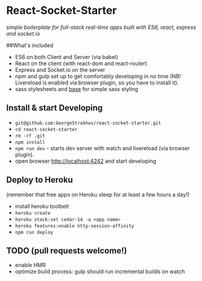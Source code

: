 # React-Socket-Starter
_simple boilerplate for full-stack real-time apps built with ES6, react, express and socket.io_

##What's included

* ES6 on both Client and Server (via babel)
* React on the client (with react-dom and react-router)
* Express and Socket.io on the server
* npm and gulp set up to get comfortably developing in no time (NB! Livereload is enabled via browser plugin, so you have to install it).
* sass stylesheets and [base](http://getbase.com) for simple sass styling

## Install & start Developing

* `git@github.com:GeorgeStrakhov/react-socket-starter.git`
* `cd react-socket-starter`
* `rm -rf .git`
* `npm install`
* `npm run dev` - starts dev server with watch and livereload (via browser plugin).
* open browser [http://localhost:4242](http://localhost:4242) and start developing

## Deploy to Heroku
(remember that free apps on Heroku sleep for at least a few hours a day!)

* install heroku toolbelt
* `heroku create`
* `heroku stack:set cedar-14 -a <app name>`
* `heroku features:enable http-session-affinity`
* `npm run deploy`



## TODO (pull requests welcome!)

* enable HMR
* optimize build process: gulp should run incremental builds on watch
